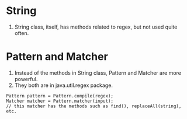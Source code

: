 # String
1. String class, itself, has methods related to regex, but not used quite often.

# Pattern and Matcher
1. Instead of the methods in String class, Pattern and Matcher are more powerful.
2. They both are in java.util.regex package.
```
Pattern pattern = Pattern.compile(regex);
Matcher matcher = Pattern.matcher(input);
// this matcher has the methods such as find(), replaceAll(string), etc.

```
